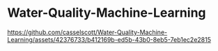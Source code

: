 # Water-Quality-Machine-Learning





https://github.com/casselscott/Water-Quality-Machine-Learning/assets/42376733/b412169b-ed5b-43b0-8eb5-7eb1ec2e2815

